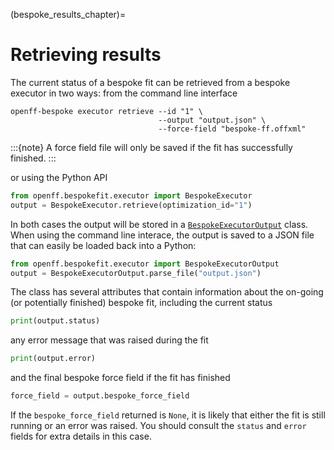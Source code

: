 (bespoke_results_chapter)=
# Retrieving results

The current status of a bespoke fit can be retrieved from a bespoke executor in two ways:
from the command line interface

```shell
openff-bespoke executor retrieve --id "1" \
                                 --output "output.json" \
                                 --force-field "bespoke-ff.offxml"
```

:::{note}
A force field file will only be saved if the fit has successfully finished.
:::

or using the Python API

```python
from openff.bespokefit.executor import BespokeExecutor
output = BespokeExecutor.retrieve(optimization_id="1")
```

In both cases the output will be stored in a [`BespokeExecutorOutput`] class. When using the command 
line interace, the output is saved to a JSON file that can easily be loaded back into a Python:

```python
from openff.bespokefit.executor import BespokeExecutorOutput
output = BespokeExecutorOutput.parse_file("output.json")
```

The class has several attributes that contain information about the on-going (or potentially finished) bespoke
fit, including the current status

```python
print(output.status)
```

any error message that was raised during the fit

```python
print(output.error)
```

and the final bespoke force field if the fit has finished

```python
force_field = output.bespoke_force_field
```

If the ``bespoke_force_field`` returned is ``None``, it is likely that either the fit is still running 
or an error was raised. You should consult the ``status`` and ``error`` fields for extra details in this
case.

[`BespokeExecutorOutput`]: openff.bespokefit.executor.executor.BespokeExecutorOutput
